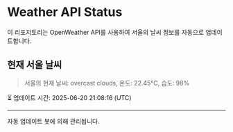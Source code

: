 
# Weather API Status

이 리포지토리는 OpenWeather API를 사용하여 서울의 날씨 정보를 자동으로 업데이트합니다.

## 현재 서울 날씨
> 서울의 현재 날씨: overcast clouds, 온도: 22.45°C, 습도: 98%

⏳ 업데이트 시간: 2025-06-20 21:08:16 (UTC)

---
자동 업데이트 봇에 의해 관리됩니다.

